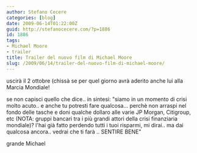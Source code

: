 ```yaml
---
author: Stefano Cecere
categories: [blog]
date: 2009-06-14T01:22:00Z
guid: http://stefanocecere.com/?p=1886
id: 1886
tags:
- Michael Moore
- trailer
title: Trailer del nuovo film di Michael Moore
slug: /2009/06/14/trailer-del-nuovo-film-di-michael-moore/
---
```


uscirà il 2 ottobre (chissà se per quel giorno avrà aderito anche lui alla Marcia Mondiale!

se non capisci quello che dice.. in sintesi: "siamo in un momento di crisi molto acuto.. e anche tu potresti fare qualcosa… perchè non arraspi nel fondo delle tasche e doni qualche dollaro alle varie JP Morgan, Citigroup, etc (NOTA: gruppi bancari tra i più grandi attori della crisi finanziaria mondiale)? l'hai già fatto perdendo tutti i tuoi risparmi, mi dirai.. ma dai qualcosa ancora.. vedrai che ti farà .. SENTIRE BENE"

grande Michael